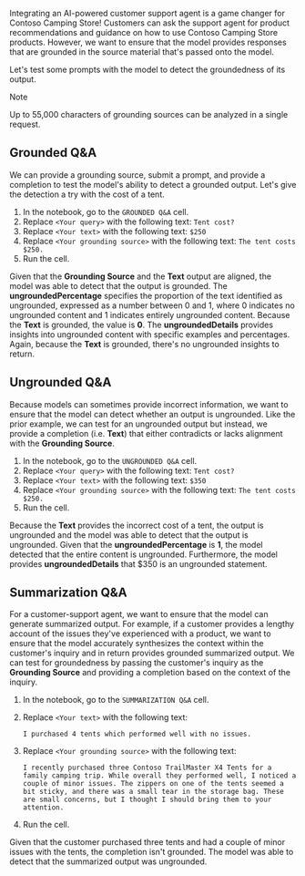 Integrating an AI-powered customer support agent is a game changer for Contoso Camping Store! Customers can ask the support agent for product recommendations and guidance on how to use Contoso Camping Store products. However, we want to ensure that the model provides responses that are grounded in the source material that's passed onto the model.

Let's test some prompts with the model to detect the groundedness of its output.

> [!NOTE]
> Up to 55,000 characters of grounding sources can be analyzed in a single request.

## Grounded Q&A

We can provide a grounding source, submit a prompt, and provide a completion to test the model's ability to detect a grounded output. Let's give the detection a try with the cost of a tent.

1. In the notebook, go to the `GROUNDED Q&A` cell.
1. Replace `<Your query>` with the following text: `Tent cost?`
1. Replace `<Your text>` with the following text: `$250`
1. Replace `<Your grounding source>` with the following text: `The tent costs $250.`
1. Run the cell.

Given that the **Grounding Source** and the **Text** output are aligned, the model was able to detect that the output is grounded. The **ungroundedPercentage** specifies the proportion of the text identified as ungrounded, expressed as a number between 0 and 1, where 0 indicates no ungrounded content and 1 indicates entirely ungrounded content. Because the **Text** is grounded, the value is **0**. The **ungroundedDetails** provides insights into ungrounded content with specific examples and percentages. Again, because the **Text** is grounded, there's no ungrounded insights to return.

## Ungrounded Q&A

Because models can sometimes provide incorrect information, we want to ensure that the model can detect whether an output is ungrounded. Like the prior example, we can test for an ungrounded output but instead, we provide a completion (i.e. **Text**) that either contradicts or lacks alignment with the **Grounding Source**.

1. In the notebook, go to the `UNGROUNDED Q&A` cell.
1. Replace `<Your query>` with the following text: `Tent cost?`
1. Replace `<Your text>` with the following text: `$350`
1. Replace `<Your grounding source>` with the following text: `The tent costs $250.`
1. Run the cell.

Because the **Text** provides the incorrect cost of a tent, the output is ungrounded and the model was able to detect that the output is ungrounded. Given that the **ungroundedPercentage** is **1**, the model detected that the entire content is ungrounded. Furthermore, the model provides **ungroundedDetails** that $350 is an ungrounded statement.

## Summarization Q&A

For a customer-support agent, we want to ensure that the model can generate summarized output. For example, if a customer provides a lengthy account of the issues they've experienced with a product, we want to ensure that the model accurately synthesizes the context within the customer's inquiry and in return provides grounded summarized output. We can test for groundedness by passing the customer's inquiry as the **Grounding Source** and providing a completion based on the context of the inquiry.

1. In the notebook, go to the `SUMMARIZATION Q&A` cell.
1. Replace `<Your text>` with the following text:

   `I purchased 4 tents which performed well with no issues.`

1. Replace `<Your grounding source>` with the following text:

   `I recently purchased three Contoso TrailMaster X4 Tents for a family camping trip. While overall they performed well, I noticed a couple of minor issues. The zippers on one of the tents seemed a bit sticky, and there was a small tear in the storage bag. These are small concerns, but I thought I should bring them to your attention.`

1. Run the cell.

Given that the customer purchased three tents and had a couple of minor issues with the tents, the completion isn't grounded. The model was able to detect that the summarized output was ungrounded.
